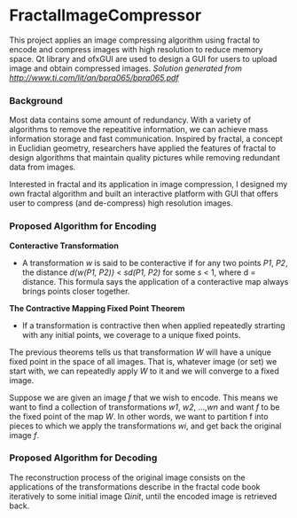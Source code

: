 # FractalImageCompressor

This project applies an image compressing algorithm using fractal to encode and compress images with high resolution to reduce memory space. Qt library and ofxGUI are used to design a GUI for users to upload image and obtain compressed images.
*Solution generated from http://www.ti.com/lit/an/bpra065/bpra065.pdf*

### Background
Most data contains some amount of redundancy. With a variety of algorithms to remove the repeatitive information, we can achieve mass information storage and fast communication. Inspired by fractal, a concept in Euclidian geometry, researchers have applied the features of fractal to design algorithms that maintain quality pictures while removing redundant data from images.

Interested in fractal and its application in image compression, I designed my own fractal algorithm and built an interactive platform with GUI that offers user to compress (and de-compress) high resolution images.

### Proposed Algorithm for Encoding
**Conteractive Transformation**
- A transformation *w* is said to be conteractive if for any two points *P1*, *P2*, the distance *d(w(P1, P2))* < *sd(P1, P2)* for some *s* < 1, where d = distance. This formula says the application of a conteractive map always brings points closer together.

**The Contractive Mapping Fixed Point Theorem**
- If a transformation is contractive then when applied repeatedly strarting with any initial points, we coverage to a unique fixed points.

The previous theorems tells us that transformation *W* will have a unique fixed point in the
space of all images. That is, whatever image (or set) we start with, we can repeatedly
apply *W* to it and we will converge to a fixed image.

Suppose we are given an image *f* that we wish to encode. This means we want to find a
collection of transformations *w1*, *w2*, ...,*wn* and want *f* to be the fixed point of the map *W*. In other words, we want to partition f into pieces to which we apply the transformations *wi*, and get back the original image *f*.

### Proposed Algorithm for Decoding
The reconstruction process of the original image consists on the applications of the
transformations describe in the fractal code book iteratively to some initial image Ω*init*,
until the encoded image is retrieved back.
